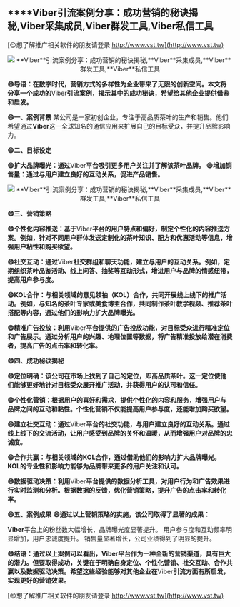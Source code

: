 ## ****Viber**引流案例分享：成功营销的秘诀揭秘,**Viber**采集成员,**Viber**群发工具,**Viber**私信工具**

[😍想了解推广相关软件的朋友请登录 http://www.vst.tw](http://www.vst.tw)

 <center><img src="https://vst.tw/MP4/tuiguang/png/1.png" alt="**Viber**引流案例分享：成功营销的秘诀揭秘,**Viber**采集成员,**Viber**群发工具,**Viber**私信工具"></center>

**😄导语：在数字时代，营销方式的多样性为企业带来了无限的创新空间。本文将分享一个成功的**Viber**引流案例，揭示其中的成功秘诀，希望给其他企业提供借鉴和启发。**

**😄一、案例背景**
某公司是一家初创企业，专注于高品质茶叶的生产和销售。他们希望通过**Viber**这一全球知名的通信应用来扩展自己的目标受众，并提升品牌影响力。

**😄二、目标设定**

**😄扩大品牌曝光：通过**Viber**平台吸引更多用户关注并了解该茶叶品牌。**
**😄增加销售量：通过与用户建立良好的互动关系，促进产品销售。**

 <center><img src="https://vst.tw/MP4/tuiguang/png/2.png" alt="**Viber**引流案例分享：成功营销的秘诀揭秘,**Viber**采集成员,**Viber**群发工具,**Viber**私信工具"></center>

**😄三、营销策略**

**😄个性化内容推送：基于**Viber**平台的用户特点和偏好，制定个性化的内容推送方案。例如，针对不同用户群体发送定制化的茶叶知识、配方和优惠活动等信息，增强用户粘性和购买欲望。**

**😄社交互动：通过**Viber**社交群组和聊天功能，建立与用户的互动关系。例如，定期组织茶叶品鉴活动、线上问答、抽奖等互动形式，增进用户与品牌的情感纽带，提高用户参与度。**

**😄KOL合作：与相关领域的意见领袖（KOL）合作，共同开展线上线下的推广活动。例如，与知名的茶叶专家或美食博主合作，共同制作茶叶教学视频、推荐茶叶搭配等内容，通过他们的影响力扩大品牌曝光。**

**😄精准广告投放：利用**Viber**平台提供的广告投放功能，对目标受众进行精准定位和广告展示。通过分析用户的兴趣、地理位置等数据，将广告精准投放给潜在消费者，提高广告的点击率和转化率。**

**😄四、成功秘诀揭秘**

**😄定位明确：该公司在市场上找到了自己的定位，即高品质茶叶。这一定位使他们能够更好地针对目标受众展开推广活动，并获得用户的认可和信任。**

**😄个性化营销：根据用户的喜好和需求，提供个性化的内容和服务，增强用户与品牌之间的互动和黏性。个性化营销不仅能提高用户参与度，还能增加购买欲望。**

**😄建立社交互动：通过**Viber**平台的社交功能，与用户建立良好的互动关系。通过线上线下的交流活动，让用户感受到品牌的关怀和温暖，从而增强用户对品牌的忠诚度。**

**😄合作共赢：与相关领域的KOL合作，通过借助他们的影响力扩大品牌曝光。KOL的专业性和影响力能够为品牌带来更多的用户关注和认可。**

**😄数据驱动决策：利用**Viber**平台提供的数据分析工具，对用户行为和广告效果进行实时监测和分析。根据数据的反馈，优化营销策略，提升广告的点击率和转化率。**

**😄五、案例成果**
**😄通过以上营销策略的实施，该公司取得了显著的成果：**

**Viber**平台上的粉丝数大幅增长，品牌曝光度显著提升。
用户参与度和互动频率明显增加，用户忠诚度提升。
销售量显著增长，公司业绩得到了明显的提升。

**😄结语：通过以上案例可以看出，**Viber**平台作为一种全新的营销渠道，具有巨大的潜力。但要取得成功，关键在于明确自身定位、个性化营销、社交互动、合作共赢以及数据驱动决策。希望这些经验能够对其他企业在**Viber**引流方面有所启发，实现更好的营销效果。**

[😍想了解推广相关软件的朋友请登录 http://www.vst.tw](http://www.vst.tw)



